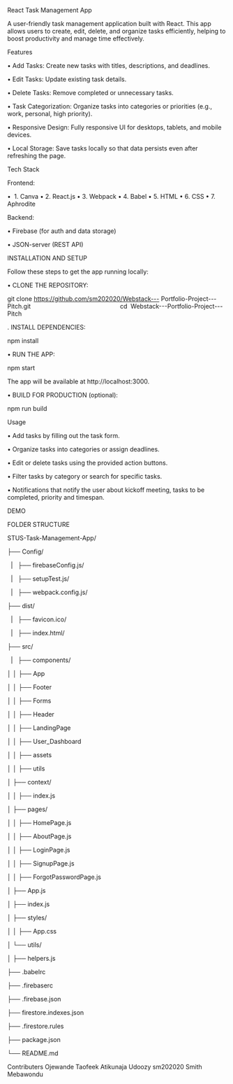 React Task Management App 

A user-friendly task management application built with React. This app allows users to create, edit, delete, and organize tasks efficiently, helping to boost productivity and manage time effectively. 

Features 

• Add Tasks: Create new tasks with titles, descriptions, and deadlines. 

• Edit Tasks: Update existing task details. 

• Delete Tasks: Remove completed or unnecessary tasks. 

• Task Categorization: Organize tasks into categories or priorities (e.g., work, personal, high priority). 

• Responsive Design: Fully responsive UI for desktops, tablets, and mobile devices. 

• Local Storage: Save tasks locally so that data persists even after refreshing the page. 

Tech Stack 

Frontend:

•  1. Canva 
• 2. React.js 
• 3. Webpack 
• 4. Babel 
• 5. HTML 
• 6. CSS 
• 7. Aphrodite

Backend: 

• Firebase (for auth and data storage) 

• JSON-server (REST API) 

INSTALLATION AND SETUP

Follow these steps to get the app running locally: 

• CLONE THE REPOSITORY:        

git clone https://github.com/sm202020/Webstack--- Portfolio-Project---Pitch.git                                                    
cd  Webstack---Portfolio-Project---Pitch 

. INSTALL DEPENDENCIES: 

npm install 

• RUN THE APP: 

npm start 

The app will be available at http://localhost:3000. 

• BUILD FOR PRODUCTION (optional): 

npm run build 

Usage 

• Add tasks by filling out the task form. 

• Organize tasks into categories or assign deadlines. 

• Edit or delete tasks using the provided action buttons. 

• Filter tasks by category or search for specific tasks. 

• Notifications that notify the user about kickoff meeting, tasks to be completed, priority and timespan. 

DEMO

FOLDER STRUCTURE

STUS-Task-Management-App/

├── Config/ 

  |   ├── firebaseConfig.js/ 
  
  |   ├── setupTest.js/ 
  
  |   ├── webpack.config.js/ 
  
├── dist/ 

  |   ├── favicon.ico/ 
  
  |   ├── index.html/ 
  
├── src/ 

  |   ├── components/ 
  
│ │ ├── App 

│ │ ├── Footer

│ │ ├── Forms

│ │ ├── Header

│ │ ├── LandingPage

│ │ ├── User_Dashboard

│ │ ├── assets

│ │ ├── utils

│ ├── context/ 

│ │ ├── index.js 

│ ├── pages/ 

│ │ ├── HomePage.js 

│ │ ├── AboutPage.js

│ │ ├── LoginPage.js 

│ │ ├── SignupPage.js 

│ │ ├── ForgotPasswordPage.js 

│ ├── App.js 

│ ├── index.js 

│ ├── styles/ 

│ │ ├── App.css 

│ └── utils/ 

│ ├── helpers.js 

├── .babelrc

├── .firebaserc

├── .firebase.json

├── firestore.indexes.json

├── .firestore.rules

├── package.json 

└── README.md 

Contributers
Ojewande Taofeek
Atikunaja
Udoozy
sm202020 Smith Mebawondu








